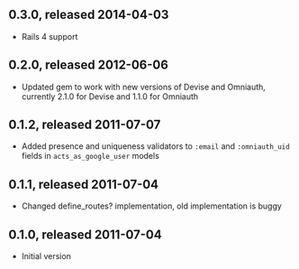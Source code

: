## 0.3.0, released 2014-04-03

* Rails 4 support

## 0.2.0, released 2012-06-06

* Updated gem to work with new versions of Devise and Omniauth, currently 2.1.0 for Devise and 1.1.0 for Omniauth

## 0.1.2, released 2011-07-07

* Added presence and uniqueness validators to `:email` and `:omniauth_uid` fields in `acts_as_google_user` models

## 0.1.1, released 2011-07-04

* Changed define_routes? implementation, old implementation is buggy

## 0.1.0, released 2011-07-04

* Initial version